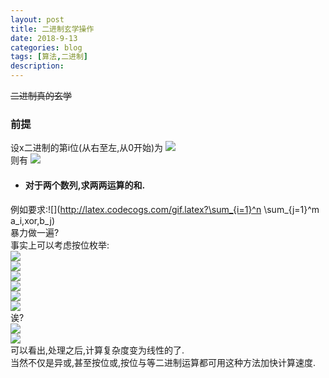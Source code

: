 ```yaml
---
layout: post
title: 二进制玄学操作
date: 2018-9-13
categories: blog
tags: [算法,二进制]
description: 
---
```


~~二进制真的玄学~~

### 前提
设x二进制的第i位(从右至左,从0开始)为
<img src="http://latex.codecogs.com/gif.latex?x_{(i)}" />  
则有
<img src="http://latex.codecogs.com/gif.latex?x=\sum_kx_{(k)}*2^k" />  

- #### 对于两个数列,求两两运算的和.  
例如要求:![](http://latex.codecogs.com/gif.latex?\sum_{i=1}^n \sum_{j=1}^m a_i\,xor\,b_j)  
暴力做一遍?  
事实上可以考虑按位枚举:  
<img src="http://latex.codecogs.com/gif.latex?\sum_{i=1}^n \sum_{j=1}^m a_i\,xor\,b_j" />  
<img src="http://latex.codecogs.com/gif.latex?=\;\sum_k \sum_{i=1}^n \sum_{j=1}^m a_{i(k)}\,xor\,b_{j(k)}*2^k" />  
<img src="http://latex.codecogs.com/gif.latex?=\;\sum_k 2^k\sum_{i=1}^n \sum_{j=1}^m a_{i(k)}\,xor\,b_{j(k)}" />  
<img src="http://latex.codecogs.com/gif.latex?=\;\sum_k 2^k\sum_{i=1}^n \sum_{j=1}^m a_{i(k)}?1-b_{j(k)}:b_{j(k)}" />  
<img src="http://latex.codecogs.com/gif.latex?=\;\sum_k 2^k\sum_{i=1}^n a_{i(k)}?(m-\sum_{j=1}^m b_{j(k)}):(\sum_{j=1}^m b_{j(k)})" />  
<img src="http://latex.codecogs.com/gif.latex?=\;\sum_k 2^k(\sum_{i=1}^n a_{i(k)})(m-\sum_{j=1}^m b_{j(k)})(n-\sum_{i=1}^n a_{i(k)})(\sum_{j=1}^m b_{j(k)})" />  
诶?  
<img src="http://latex.codecogs.com/gif.latex?IF\;A_k=\sum_{i=1}^n a_{i(k)}\;and\;B_k=\sum_{j=1}^m b_{j(k)}" />  
<img src="http://latex.codecogs.com/gif.latex?THEN\;\sum_{i=1}^n \sum_{j=1}^m a_i\,xor\,b_j\;=\;\sum_k 2^k*A_k*B_k*(n-A_k)*(m-B_k)" />  
可以看出,处理之后,计算复杂度变为线性的了.  
当然不仅是异或,甚至按位或,按位与等二进制运算都可用这种方法加快计算速度.  
